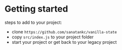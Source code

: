 # Getting started 

steps to add to your project:
- clone `https://github.com/sanatankc/vanilla-state`
- copy `src/index.js` to your project folder
- start your project or get back to your legacy project